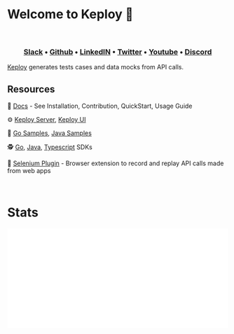 
# Welcome to Keploy 👋

<p style="text-align:center;" align="center">
      <td align="center"><img src="https://avatars.githubusercontent.com/u/92252339?s=200&v=4" width="200px;" alt=""/>
      </td>
</p>

<h3 align="center">
  <b><a href="https://join.slack.com/t/keploy/shared_invite/zt-12rfbvc01-o54cOG0X1G6eVJTuI_orSA">Slack</a></b>
  •
  <a href="https://github.com/keploy">Github</a>
  •
  <a href="https://www.linkedin.com/company/keploy/">LinkedIN</a>
  •
  <a href="https://twitter.com/Keployio">Twitter</a>
  •
  <a href="https://www.youtube.com/channel/UC6OTg7F4o0WkmNtSoob34lg">Youtube</a>
  •
  <a href="https://discord.gg/jdTCGQFFw3">Discord</a>
  
</h3>

[Keploy](https://keploy.io/) generates tests cases and data mocks from API calls.


## Resources

📖 [Docs](https://docs.keploy.io/) - See Installation, Contribution, QuickStart, Usage Guide

⚙️ [Keploy Server](https://github.com/keploy/keploy), [Keploy UI](https://github.com/keploy/ui)

🧩️ [Go Samples](https://github.com/keploy/samples-go), [Java Samples](https://github.com/keploy/samples-java)

🕵️‍️ [Go](https://github.com/keploy/go-sdk), [Java](https://github.com/keploy/java-sdk), [Typescript](https://github.com/keploy/typescript-sdk) SDKs

🔌 [Selenium Plugin](https://github.com/keploy/browser-extension) - Browser extension to record and replay API calls made from web apps

<br>

# Stats

![Metrics](./github-metrics.svg)

